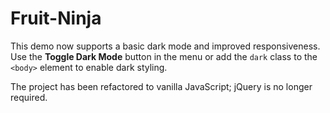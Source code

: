 # Fruit-Ninja

This demo now supports a basic dark mode and improved responsiveness.
Use the **Toggle Dark Mode** button in the menu or add the `dark` class to the
`<body>` element to enable dark styling.

The project has been refactored to vanilla JavaScript; jQuery is no longer required.
